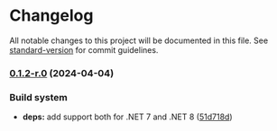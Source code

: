 # Changelog

All notable changes to this project will be documented in this file. See [standard-version](https://github.com/conventional-changelog/standard-version) for commit guidelines.

### [0.1.2-r.0](https://github.com/mokkapps/changelog-generator-demo/compare/v0.1.1...v0.1.2-r.0) (2024-04-04)


### Build system

* **deps:** add support both for .NET 7 and .NET 8 ([51d718d](https://github.com/mokkapps/changelog-generator-demo/commits/51d718de13a064a485c631ac9074bae258108188))
